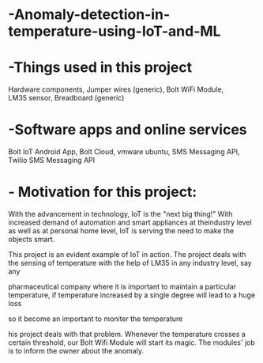 # -Anomaly-detection-in-temperature-using-IoT-and-ML
# -Things used in this project
Hardware components,
Jumper wires (generic),
Bolt WiFi Module,	
LM35 sensor,
Breadboard (generic)	
# -Software apps and online services
Bolt IoT Android App,
Bolt Cloud,	
vmware ubuntu,
SMS Messaging API,	
Twilio SMS Messaging API
# - Motivation for this project:
With the advancement in technology, IoT is the "next big thing!" With increased demand of automation and smart appliances at theindustry level as well as at personal home level, IoT is serving the need to make the objects smart.

This project is an evident example of IoT in action. The project deals with the sensing of temperature with the help of LM35 in any industry level, say any

pharmaceutical company where it is important to maintain a particular temperature, if temperature increased by a single degree will lead to a huge loss

so it become an important to moniter the temperature

his project deals with that problem. Whenever the temperature crosses a certain threshold, our Bolt Wifi Module will start its magic. The modules' job is to inform the owner about the anomaly.
